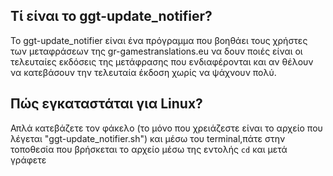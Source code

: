 <h2>Τί είναι το ggt-update_notifier?</h2>
Το ggt-update_notifier είναι ένα πρόγραμμα που βοηθάει τους χρήστες των μεταφράσεων της gr-gamestranslations.eu να δουν ποιές είναι οι τελευταίες εκδόσεις της μετάφρασης που ενδιαφέρονται και αν θέλουν να  κατεβάσουν την τελευταία έκδοση χωρίς να ψάχνουν πολύ.


<h2>Πώς εγκαταστάται για Linux?</h2>
Απλά κατεβάζετε τον φάκελο (το μόνο που χρειάζεστε είναι το αρχείο που λέγεται "ggt-update_notifier.sh") και μέσω του terminal,πάτε στην τοποθεσία που βρήσκεται το αρχείο μέσω της εντολής <code>cd</code> και μετά γράφετε
